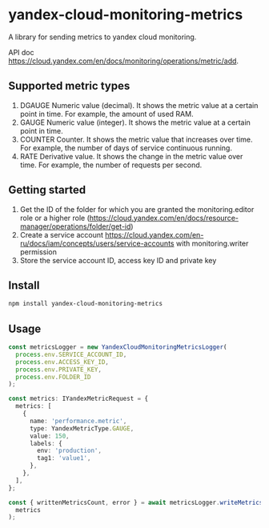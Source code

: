 # yandex-cloud-monitoring-metrics

A library for sending metrics to yandex cloud monitoring.

API doc https://cloud.yandex.com/en/docs/monitoring/operations/metric/add.

## Supported metric types

1. DGAUGE Numeric value (decimal). It shows the metric value at a certain point in time. For example, the amount of used RAM.
2. GAUGE Numeric value (integer). It shows the metric value at a certain point in time.
3. COUNTER Counter. It shows the metric value that increases over time. For example, the number of days of service continuous running.
4. RATE Derivative value. It shows the change in the metric value over time. For example, the number of requests per second.

## Getting started

1. Get the ID of the folder for which you are granted the monitoring.editor role or a higher role (https://cloud.yandex.com/en/docs/resource-manager/operations/folder/get-id)
2. Create a service account https://cloud.yandex.com/en-ru/docs/iam/concepts/users/service-accounts with monitoring.writer permission
3. Store the service account ID, access key ID and private key

## Install

```bash
npm install yandex-cloud-monitoring-metrics
```

## Usage

```ts
const metricsLogger = new YandexCloudMonitoringMetricsLogger(
  process.env.SERVICE_ACCOUNT_ID,
  process.env.ACCESS_KEY_ID,
  process.env.PRIVATE_KEY,
  process.env.FOLDER_ID
);

const metrics: IYandexMetricRequest = {
  metrics: [
    {
      name: 'performance.metric',
      type: YandexMetricType.GAUGE,
      value: 150,
      labels: {
        env: 'production',
        tag1: 'value1',
      },
    },
  ],
};

const { writtenMetricsCount, error } = await metricsLogger.writeMetrics(
  metrics
);
```
